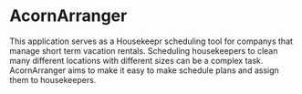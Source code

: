 # AcornArranger

This application serves as a Housekeepr scheduling tool for companys that manage short term vacation rentals. Scheduling housekeepers to clean many different locations with different sizes can be a complex task. AcornArranger aims to make it easy to make schedule plans and assign them to housekeepers.
